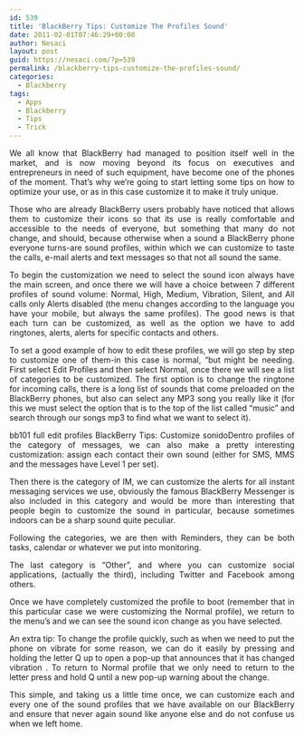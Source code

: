 ```yaml
---
id: 539
title: 'BlackBerry Tips: Customize The Profiles Sound'
date: 2011-02-01T07:46:29+00:00
author: Nesaci
layout: post
guid: https://nesaci.com/?p=539
permalink: /blackberry-tips-customize-the-profiles-sound/
categories:
  - Blackberry
tags:
  - Apps
  - Blackberry
  - Tips
  - Trick
---
```

<p style="text-align: justify;">
  We all know that BlackBerry had managed to position itself well in the market, and is now moving beyond its focus on executives and entrepreneurs in need of such equipment, have become one of the phones of the moment. That&#8217;s why we&#8217;re going to start letting some tips on how to optimize your use, or as in this case customize it to make it truly unique.
</p>

<p style="text-align: justify;">
  Those who are already BlackBerry users probably have noticed that allows them to customize their icons so that its use is really comfortable and accessible to the needs of everyone, but something that many do not change, and should, because otherwise when a sound a BlackBerry phone everyone turns-are sound profiles, within which we can customize to taste the calls, e-mail alerts and text messages so that not all sound the same.
</p>

<p style="text-align: justify;">
  To begin the customization we need to select the sound icon always have the main screen, and once there we will have a choice between 7 different profiles of sound volume: Normal, High, Medium, Vibration, Silent, and All calls only Alerts disabled (the menu changes according to the language you have your mobile, but always the same profiles). The good news is that each turn can be customized, as well as the option we have to add ringtones, alerts, alerts for specific contacts and others.
</p>

<p style="text-align: justify;">
  To set a good example of how to edit these profiles, we will go step by step to customize one of them-in this case is normal, &#8220;but might be needing. First select Edit Profiles and then select Normal, once there we will see a list of categories to be customized. The first option is to change the ringtone for incoming calls, there is a long list of sounds that come preloaded on the BlackBerry phones, but also can select any MP3 song you really like it (for this we must select the option that is to the top of the list called &#8220;music&#8221; and search through our songs mp3 to find what we want to select it).
</p>

<p style="text-align: justify;">
  bb101 full edit profiles BlackBerry Tips: Customize sonidoDentro profiles of the category of messages, we can also make a pretty interesting customization: assign each contact their own sound (either for SMS, MMS and the messages have Level 1 per set).
</p>

<p style="text-align: justify;">
  Then there is the category of IM, we can customize the alerts for all instant messaging services we use, obviously the famous BlackBerry Messenger is also included in this category and would be more than interesting that people begin to customize the sound in particular, because sometimes indoors can be a sharp sound quite peculiar.
</p>

<p style="text-align: justify;">
  Following the categories, we are then with Reminders, they can be both tasks, calendar or whatever we put into monitoring.
</p>

<p style="text-align: justify;">
  The last category is &#8220;Other&#8221;, and where you can customize social applications, (actually the third), including Twitter and Facebook among others.
</p>

<p style="text-align: justify;">
  Once we have completely customized the profile to boot (remember that in this particular case we were customizing the Normal profile), we return to the menu&#8217;s and we can see the sound icon change as you have selected.
</p>

<p style="text-align: justify;">
  An extra tip: To change the profile quickly, such as when we need to put the phone on vibrate for some reason, we can do it easily by pressing and holding the letter Q up to open a pop-up that announces that it has changed vibration . To return to Normal profile that we only need to return to the letter press and hold Q until a new pop-up warning about the change.
</p>

<p style="text-align: justify;">
  This simple, and taking us a little time once, we can customize each and every one of the sound profiles that we have available on our BlackBerry and ensure that never again sound like anyone else and do not confuse us when we left home.
</p>